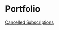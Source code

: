 # Portfolio
<a href="https://hengelaura.github.io/portfolio_cancelled_subscriptions/"> Cancelled Subscriptions </a>
